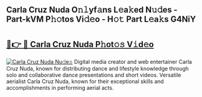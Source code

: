 ## Carla Cruz Nuda O𝚗𝚕yf𝚊ns L𝚎a𝚔ed N𝚞𝚍es - Part-kVM P𝚑𝚘tos Vi𝚍𝚎o - H𝚘𝚝 Part L𝚎a𝚔s G4NiY

# <h2><a href="http://kfe1g4.oniu.top/?m=Carla+Cruz+Nuda">🔗👉 🔴 Carla Cruz Nuda P𝚑ot𝚘𝚜 V𝚒d𝚎o</a></h2>

[![Carla Cruz Nuda Nu𝚍e𝚜](https://i.imgur.com/0qMVB7G.gif)](http://kfe1g4.oniu.top/?m=Carla+Cruz+Nuda)
Digital media creator and web entertainer Carla Cruz Nuda, known for distributing dance and lifestyle knowledge through solo and collaborative dance presentations and short videos. Versatile aerialist Carla Cruz Nuda, known for their exceptional skills and accomplishments in performing aerial acts.  
